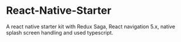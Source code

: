 # React-Native-Starter
A react native starter kit with Redux Saga, React navigation 5.x, native splash screen handling and used typescript.
